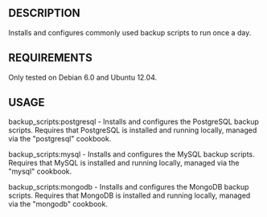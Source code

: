 ## DESCRIPTION

Installs and configures commonly used backup scripts to run once a day.

## REQUIREMENTS

Only tested on Debian 6.0 and Ubuntu 12.04.

## USAGE

backup\_scripts:postgresql - Installs and configures the PostgreSQL backup
  scripts. Requires that PostgreSQL is installed and running locally, managed via
  the "postgresql" cookbook.

backup\_scripts:mysql - Installs and configures the MySQL backup
  scripts. Requires that MySQL is installed and running locally, managed via
  the "mysql" cookbook.

backup\_scripts:mongodb - Installs and configures the MongoDB backup
  scripts. Requires that MongoDB is installed and running locally, managed via
  the "mongodb" cookbook.
